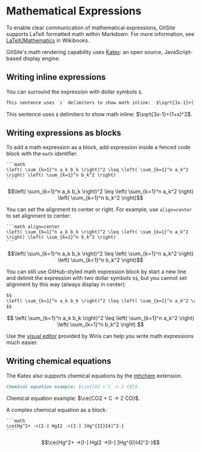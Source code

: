 # Mathematical Expressions

To enable clear communication of mathematical expressions, GitSite supports LaTeX formatted math within Markdown. For more information, see [LaTeX/Mathematics](http://en.wikibooks.org/wiki/LaTeX/Mathematics) in Wikibooks.

GitSite's math rendering capability uses [Katex](https://katex.org/): an open source, JavaScript-based display engine.

## Writing inline expressions

You can surround the expression with dollar symbols `$`.

```markdown
This sentence uses `$` delimiters to show math inline:  $\sqrt{3x-1}+(1+x)^2$.
```

This sentence uses `$` delimiters to show math inline:  $\sqrt{3x-1}+(1+x)^2$.

## Writing expressions as blocks

To add a math expression as a block, add expression inside a fenced code block with the `math` identifier.

    ```math
    \left( \sum_{k=1}^n a_k b_k \right)^2 \leq \left( \sum_{k=1}^n a_k^2 \right) \left( \sum_{k=1}^n b_k^2 \right)
    ```

```math
\left( \sum_{k=1}^n a_k b_k \right)^2 \leq \left( \sum_{k=1}^n a_k^2 \right) \left( \sum_{k=1}^n b_k^2 \right)
```

You can set the alignment to center or right. For example, use `align=center` to set alignment to center:

    ```math align=center
    \left( \sum_{k=1}^n a_k b_k \right)^2 \leq \left( \sum_{k=1}^n a_k^2 \right) \left( \sum_{k=1}^n b_k^2 \right)
    ```

```math align=center
\left( \sum_{k=1}^n a_k b_k \right)^2 \leq \left( \sum_{k=1}^n a_k^2 \right) \left( \sum_{k=1}^n b_k^2 \right)
```

You can still use GitHub-styled math expression block by start a new line and delimit the expression with two dollar symbols `$$`, but you cannot set alignment by this way (always display in center):

```markdown
$$
\left( \sum_{k=1}^n a_k b_k \right)^2 \leq \left( \sum_{k=1}^n a_k^2 \right) \left( \sum_{k=1}^n b_k^2 \right)
$$
```

$$
\left( \sum_{k=1}^n a_k b_k \right)^2 \leq \left( \sum_{k=1}^n a_k^2 \right) \left( \sum_{k=1}^n b_k^2 \right)
$$

Use the [visual editor](https://demo.wiris.com/mathtype/en/developers.php#mathml-latex) provided by Wiris can help you write math expressions much easier.

## Writing chemical equations

The Katex also supports chemical equations by the [mhchem](https://mhchem.github.io/MathJax-mhchem/) extension.

```markdown
Chemical equation example: $\ce{CO2 + C -> 2 CO}$.
```

Chemical equation example: $\ce{CO2 + C -> 2 CO}$.

A complex chemical equation as a block:

    ```math
    \ce{Hg^2+ ->[I-] HgI2 ->[I-] [Hg^{II}I4]^2-}
    ```

```math
\ce{Hg^2+ ->[I-] HgI2 ->[I-] [Hg^{II}I4]^2-}
```

